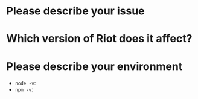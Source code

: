 # Please describe your issue

# Which version of Riot does it affect?

# Please describe your environment

- `node -v`: 
- `npm -v`:
